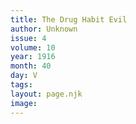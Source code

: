 ```yaml
---
title: The Drug Habit Evil
author: Unknown
issue: 4
volume: 10
year: 1916
month: 40
day: V
tags:
layout: page.njk
image:
---
```


